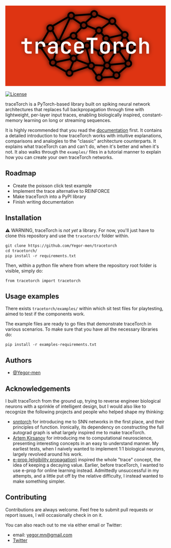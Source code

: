 ![traceTorch Banner](media/tracetorch_banner.png)

[![License](https://img.shields.io/badge/License-Apache%202.0-purple.svg)](https://www.apache.org/licenses/LICENSE-2.0)

traceTorch is a PyTorch-based library built on spiking neural network architectures that replaces full backpropagation
through time with lightweight, per-layer input traces, enabling biologically inspired, constant-memory learning on long
or streaming sequences.

It is highly recommended that you read the [documentation](https://yegor-men.github.io/tracetorch/) first. It contains a
detailed introduction to how traceTorch works with intuitive explanations, comparisons and analogies to the "classic"
architecture counterparts. It explains what traceTorch can and can't do, when it's better and when it's not. It also
walks through the `examples/` files in a tutorial manner to explain how you can create your own traceTorch networks.

## Roadmap

- Create the poisson click test example
- Implement the trace alternative to REINFORCE
- Make traceTorch into a PyPI library
- Finish writing documentation

## Installation

⚠️ WARNING, traceTorch is _not yet_ a library. For now, you'll just have to clone this repository and use the
`tracetorch/` folder within.

```
git clone https://github.com/Yegor-men/tracetorch
cd tracetorch/
pip install -r requirements.txt
```

Then, within a python file where from where the repository root folder is visible, simply do:

```
from tracetorch import tracetorch
```

## Usage examples

There exists `tracetorch/examples/` within which sit test files for playtesting, aimed to test if the components work.

The example files are ready to go files that demonstrate traceTorch in various scenarios. To make sure that you have all
the necessary libraries do:

```
pip install -r examples-requirements.txt
```

## Authors

- [@Yegor-men](https://github.com/Yegor-men)

## Acknowledgements

I built traceTorch from the ground up, trying to reverse engineer biological neurons with a sprinkle of intelligent
design, but I would also like to recognize the following projects and people who helped shape my thinking:

- [snntorch](https://github.com/jeshraghian/snntorch) for introducing me to SNN networks in the first place, and their
  principles of function. Ironically, its dependency on constructing the full autograd graph is what largely inspired me
  to make traceTorch.
- [Artem Kirsanov](https://www.youtube.com/@ArtemKirsanov) for introducing me to computational neuroscience, presenting
  interesting concepts in an easy to understand manner. My earliest tests, when I naively wanted to implement 1:1
  biological neurons, largely revolved around his work.
- [e-prop (eligibility propagation)](https://www.biorxiv.org/content/biorxiv/early/2020/04/16/738385.full.pdf) inspired
  the whole "trace" concept, the idea of keeping a decaying value. Earlier, before traceTorch, I wanted to use e-prop
  for online learning instead. Admittedly unsuccessful in my attempts, and a little put off by the relative difficulty,
  I instead wanted to make something simpler.

## Contributing

Contributions are always welcome. Feel free to submit pull requests or report issues, I will occasionally check in on
it.

You can also reach out to me via either email or Twitter:

- email: yegor.mn@gmail.com
- [Twitter](https://x.com/Yegor_Men)
